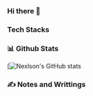 ### Hi there 👋

<!--
**Nexlson/Nexlson** is a ✨ _special_ ✨ repository because its `README.md` (this file) appears on your GitHub profile.

Here are some ideas to get you started:

- 🔭 I’m currently working on ...
- 🌱 I’m currently learning ...
- 👯 I’m looking to collaborate on ...
- 🤔 I’m looking for help with ...
- 💬 Ask me about ...
- 📫 How to reach me: ...
- 😄 Pronouns: ...
- ⚡ Fun fact: ...
-->

### Tech Stacks

### :bar_chart: Github Stats
[![Nexlson's GitHub stats](https://github-readme-stats.vercel.app/api?username=Nexlson&show_icons=true&theme=dark)

### :writing_hand: Notes and Writtings 
